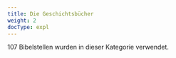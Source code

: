 ```yaml
---
title: Die Geschichtsbücher
weight: 2
docType: expl
---
```


107 Bibelstellen wurden in dieser Kategorie verwendet.
